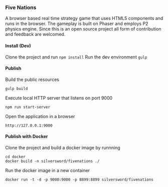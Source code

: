 ### Five Nations
A browser based real time strategy game that uses HTML5 components and runs in the browser. The gameplay is built on Phaser and employs P2 physics engine. Since this is an open source project all form of contribution and feedback are welcomed. 

#### Install (Dev)
Clone the project and run 
`npm install`
Run the dev environment
`gulp`


#### Publish
Build the public resources
```
gulp build
```

Execute local HTTP server that listens on port 9000
```
npm run start-server
```

Open the application in a browser
```
http://127.0.0.1:9000
```


#### Publish with Docker
Clone the project and build a docker image by runnning 
```
cd docker
docker build -n silversword/fivenations ./
```
Run the docker image in a new container 
```
docker run -t -d -p 9000:9000 -p 8899:8899 silversword/fivenations
```
